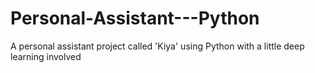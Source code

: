 # Personal-Assistant---Python
A personal assistant project called 'Kiya' using Python with a little deep learning involved
